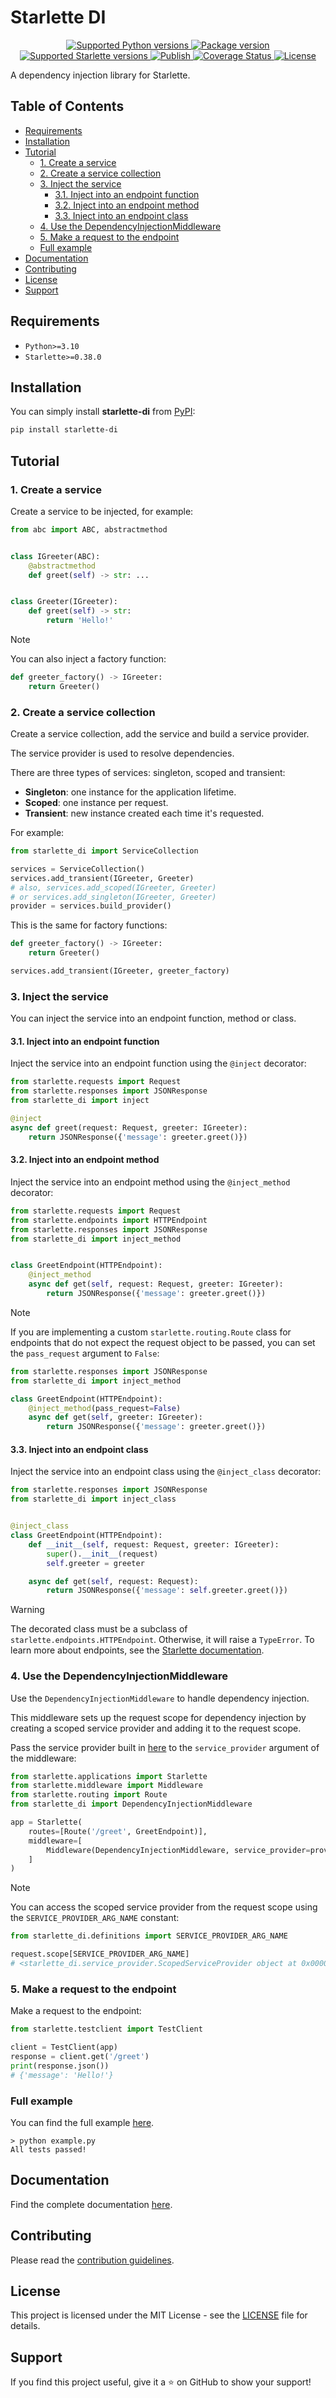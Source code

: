 <!-- omit in toc -->
# Starlette DI

<p align="center">
    <a href="https://pypi.org/project/starlette-di" target="_blank">
        <img src="https://img.shields.io/pypi/pyversions/starlette-di" alt="Supported Python versions">
    </a>
    <a href="https://pypi.org/project/starlette-di" target="_blank">
        <img src="https://img.shields.io/pypi/v/starlette-di" alt="Package version">
    </a>
    <a href="https://pypi.org/project/starlette" target="_blank">
        <img src="https://img.shields.io/badge/Starlette-0.38.0%2B-orange" alt="Supported Starlette versions">
    </a>
    <a href="https://github.com/daireto/starlette-di/actions" target="_blank">
        <img src="https://github.com/daireto/starlette-di/actions/workflows/publish.yml/badge.svg" alt="Publish">
    </a>
    <a href='https://coveralls.io/github/daireto/starlette-di?branch=main'>
        <img src='https://coveralls.io/repos/github/daireto/starlette-di/badge.svg?branch=main' alt='Coverage Status' />
    </a>
    <a href="/LICENSE" target="_blank">
        <img src="https://img.shields.io/badge/License-MIT-green" alt="License">
    </a>
</p>

A dependency injection library for Starlette.

<!-- omit in toc -->
## Table of Contents
- [Requirements](#requirements)
- [Installation](#installation)
- [Tutorial](#tutorial)
    - [1. Create a service](#1-create-a-service)
    - [2. Create a service collection](#2-create-a-service-collection)
    - [3. Inject the service](#3-inject-the-service)
        - [3.1. Inject into an endpoint function](#31-inject-into-an-endpoint-function)
        - [3.2. Inject into an endpoint method](#32-inject-into-an-endpoint-method)
        - [3.3. Inject into an endpoint class](#33-inject-into-an-endpoint-class)
    - [4. Use the DependencyInjectionMiddleware](#4-use-the-dependencyinjectionmiddleware)
    - [5. Make a request to the endpoint](#5-make-a-request-to-the-endpoint)
    - [Full example](#full-example)
- [Documentation](#documentation)
- [Contributing](#contributing)
- [License](#license)
- [Support](#support)

## Requirements

- `Python>=3.10`
- `Starlette>=0.38.0`

## Installation

You can simply install **starlette-di** from
[PyPI](https://pypi.org/project/starlette-di/):

```bash
pip install starlette-di
```

## Tutorial

### 1. Create a service

Create a service to be injected, for example:

```python
from abc import ABC, abstractmethod


class IGreeter(ABC):
    @abstractmethod
    def greet(self) -> str: ...


class Greeter(IGreeter):
    def greet(self) -> str:
        return 'Hello!'
```

> [!NOTE]
> You can also inject a factory function:
> ```python
> def greeter_factory() -> IGreeter:
>     return Greeter()
> ```

### 2. Create a service collection

Create a service collection, add the service and build a service provider.

The service provider is used to resolve dependencies.

There are three types of services: singleton, scoped and transient:

- **Singleton**: one instance for the application lifetime.
- **Scoped**: one instance per request.
- **Transient**: new instance created each time it's requested.

For example:

```python
from starlette_di import ServiceCollection

services = ServiceCollection()
services.add_transient(IGreeter, Greeter)
# also, services.add_scoped(IGreeter, Greeter)
# or services.add_singleton(IGreeter, Greeter)
provider = services.build_provider()
```

This is the same for factory functions:

```python
def greeter_factory() -> IGreeter:
    return Greeter()

services.add_transient(IGreeter, greeter_factory)
```

### 3. Inject the service

You can inject the service into an endpoint function, method or class.

#### 3.1. Inject into an endpoint function

Inject the service into an endpoint function using the `@inject` decorator:

```python
from starlette.requests import Request
from starlette.responses import JSONResponse
from starlette_di import inject

@inject
async def greet(request: Request, greeter: IGreeter):
    return JSONResponse({'message': greeter.greet()})
```

#### 3.2. Inject into an endpoint method

Inject the service into an endpoint method using the `@inject_method` decorator:

```python
from starlette.requests import Request
from starlette.endpoints import HTTPEndpoint
from starlette.responses import JSONResponse
from starlette_di import inject_method


class GreetEndpoint(HTTPEndpoint):
    @inject_method
    async def get(self, request: Request, greeter: IGreeter):
        return JSONResponse({'message': greeter.greet()})
```

> [!NOTE]
> If you are implementing a custom `starlette.routing.Route` class for endpoints
> that do not expect the request object to be passed, you can set the
> `pass_request` argument to `False`:
> ```python
> from starlette.responses import JSONResponse
> from starlette_di import inject_method
>
> class GreetEndpoint(HTTPEndpoint):
>     @inject_method(pass_request=False)
>     async def get(self, greeter: IGreeter):
>         return JSONResponse({'message': greeter.greet()})
> ```

#### 3.3. Inject into an endpoint class

Inject the service into an endpoint class using the `@inject_class` decorator:

```python
from starlette.responses import JSONResponse
from starlette_di import inject_class


@inject_class
class GreetEndpoint(HTTPEndpoint):
    def __init__(self, request: Request, greeter: IGreeter):
        super().__init__(request)
        self.greeter = greeter

    async def get(self, request: Request):
        return JSONResponse({'message': self.greeter.greet()})
```

> [!WARNING]
> The decorated class must be a subclass of `starlette.endpoints.HTTPEndpoint`.
> Otherwise, it will raise a `TypeError`.
> To learn more about endpoints, see the
> [Starlette documentation](https://www.starlette.io/endpoints/).

### 4. Use the DependencyInjectionMiddleware

Use the `DependencyInjectionMiddleware` to handle dependency injection.

This middleware sets up the request scope for dependency injection by creating
a scoped service provider and adding it to the request scope.

Pass the service provider built in [here](#2-create-a-service-collection) to
the `service_provider` argument of the middleware:

```python
from starlette.applications import Starlette
from starlette.middleware import Middleware
from starlette.routing import Route
from starlette_di import DependencyInjectionMiddleware

app = Starlette(
    routes=[Route('/greet', GreetEndpoint)],
    middleware=[
        Middleware(DependencyInjectionMiddleware, service_provider=provider),
    ]
)
```

> [!NOTE]
> You can access the scoped service provider from the request scope using the
> `SERVICE_PROVIDER_ARG_NAME` constant:
> ```python
> from starlette_di.definitions import SERVICE_PROVIDER_ARG_NAME
>
> request.scope[SERVICE_PROVIDER_ARG_NAME]
> # <starlette_di.service_provider.ScopedServiceProvider object at 0x00000...>
> ```

### 5. Make a request to the endpoint

Make a request to the endpoint:

```python
from starlette.testclient import TestClient

client = TestClient(app)
response = client.get('/greet')
print(response.json())
# {'message': 'Hello!'}
```

### Full example

You can find the full example [here](example.py).

```
> python example.py
All tests passed!
```

## Documentation

Find the complete documentation [here](https://daireto.github.io/starlette-di/).

## Contributing

Please read the [contribution guidelines](CONTRIBUTING.md).

## License

This project is licensed under the MIT License - see the [LICENSE](LICENSE)
file for details.

## Support

If you find this project useful, give it a ⭐ on GitHub to show your support!
